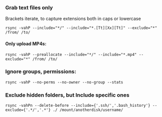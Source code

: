 ### Grab text files only
Brackets iterate, to capture extensions both in caps or lowercase

`rsync -vahP --include="*/" --include="*.[Tt][Xx][Tt]" --exclude="*" /from/ /to/`


#### Only upload MP4s:
`rsync -vahP --preallocate --include="*/" --include="*.mp4" --exclude="*" /from/ /to/`

### Ignore groups, permissions:
`rsync -vahP --no-perms --no-owner --no-group --stats`

### Exclude hidden folders, but Include specific ones
`rsync -vahPn --delete-before --include={'.ssh/','.bash_history'} --exclude={'.*/','.*'} ./ /mount/anotherdisk/username/`
